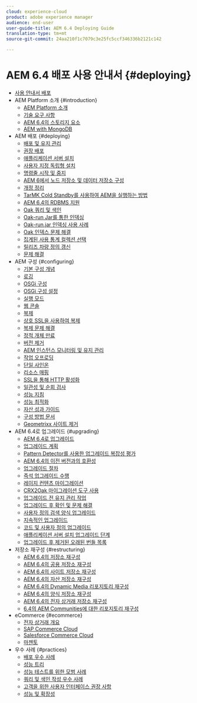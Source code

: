 ```yaml
---
cloud: experience-cloud
product: adobe experience manager
audience: end-user
user-guide-title: AEM 6.4 Deploying Guide
translation-type: tm+mt
source-git-commit: 24aa210f1c7079c3e25fc5ccf346336b2121c142

---
```



# AEM 6.4 배포 사용 안내서 {#deploying}

+ [사용 안내서 배포](home.md)
+ AEM Platform 소개 {#introduction}
   + [AEM Platform 소개](platform.md)
   + [기술 요구 사항](technical-requirements.md)
   + [AEM 6.4의 스토리지 요소](storage-elements-in-aem-6.md)
   + [AEM with MongoDB](aem-with-mongodb.md)
+ AEM 배포 {#deploying}
   + [배포 및 유지 관리](deploy.md)
   + [권장 배포](recommended-deploys.md)
   + [애플리케이션 서버 설치](application-server-install.md)
   + [사용자 지정 독립형 설치](custom-standalone-install.md)
   + [명령줄 시작 및 중지](command-line-start-and-stop.md)
   + [AEM 6에서 노드 저장소 및 데이터 저장소 구성](data-store-config.md)
   + [개정 정리](revision-cleanup.md)
   + [TarMK Cold Standby를 사용하여 AEM을 실행하는 방법](tarmk-cold-standby.md)
   + [AEM 6.4의 RDBMS 지원](rdbms-support-in-aem.md)
   + [Oak 쿼리 및 색인](queries-and-indexing.md)
   + [Oak-run Jar를 통한 인덱싱](indexing-via-the-oak-run-jar.md)
   + [Oak-run.jar 인덱싱 사용 사례](oak-run-indexing-usecases.md)
   + [Oak 인덱스 문제 해결](troubleshooting-oak-indexes.md)
   + [집계된 사용 통계 컬렉션 선택](opt-in-aggregated-usage-statistics.md)
   + [릴리즈 차량 정의 갱신](update-release-vehicle-definitions.md)
   + [문제 해결](troubleshooting.md)
+ AEM 구성 {#configuring}
   + [기본 구성 개념](configuring.md)
   + [로깅](configure-logging.md)
   + [OSGi 구성](configuring-osgi.md)
   + [OSGi 구성 설정](osgi-configuration-settings.md)
   + [실행 모드](configure-runmodes.md)
   + [웹 콘솔](web-console.md)
   + [복제](replication.md)
   + [상호 SSL을 사용하여 복제](mssl-replication.md)
   + [복제 문제 해결](troubleshoot-rep.md)
   + [정적 개체 만료](expiration-static-objects.md)
   + [버전 제거](version-purging.md)
   + [AEM 인스턴스 모니터링 및 유지 관리](monitoring-and-maintaining.md)
   + [작업 오프로딩](offloading.md)
   + [단일 사인온](single-sign-on.md)
   + [리소스 매핑](resource-mapping.md)
   + [SSL을 통해 HTTP 활성화](/help/sites-administering/ssl-by-default.md)
   + [일관성 및 순회 검사](consistency-check.md)
   + [성능 지침](performance-guidelines.md)
   + [성능 최적화](configuring-performance.md)
   + [자산 성과 가이드](assets-performance-sizing.md)
   + [구성 방법 문서](ht-deploy.md)
   + [Geometrixx 사이트 제거](removing-the-geometrixx-sites.md)
+ AEM 6.4로 업그레이드 {#upgrading}
   + [AEM 6.4로 업그레이드](upgrade.md)
   + [업그레이드 계획](upgrade-planning.md)
   + [Pattern Detector를 사용한 업그레이드 복잡성 평가](pattern-detector.md)
   + [AEM 6.4의 이전 버전과의 호환성](backward-compatibility.md)
   + [업그레이드 절차](upgrade-procedure.md)
   + [즉석 업그레이드 수행](in-place-upgrade.md)
   + [레이지 컨텐츠 마이그레이션](lazy-content-migration.md)
   + [CRX2Oak 마이그레이션 도구 사용](using-crx2oak.md)
   + [업그레이드 전 유지 관리 작업](pre-upgrade-maintenance-tasks.md)
   + [업그레이드 후 확인 및 문제 해결](post-upgrade-checks-and-troubleshooting.md)
   + [사용자 정의 검색 양식 업그레이드](upgrading-custom-search-forms.md)
   + [지속적인 업그레이드](sustainable-upgrades.md)
   + [코드 및 사용자 정의 업그레이드](upgrading-code-and-customizations.md)
   + [애플리케이션 서버 설치 업그레이드 단계](app-server-upgrade.md)
   + [업그레이드 후 제거된 오래된 번들 목록](obsolete-bundles.md)
+ 저장소 재구성 {#restructuring}
   + [AEM 6.4의 저장소 재구성](repository-restructuring.md)
   + [AEM 6.4의 공용 저장소 재구성](all-repository-restructuring-in-aem-6-4.md)
   + [AEM 6.4의 사이트 저장소 재구성](sites-repository-restructuring-in-aem-6-4.md)
   + [AEM 6.4의 자산 저장소 재구성](assets-repository-restructuring-in-aem-6-4.md)
   + [AEM 6.4의 Dynamic Media 리포지토리 재구성](dynamicmedia-repository-restructuring-in-aem-6-4.md)
   + [AEM 6.4의 양식 저장소 재구성](forms-repository-restructuring-in-aem-6-4.md)
   + [AEM 6.4의 전자 상거래 저장소 재구성](ecommerce-repository-restructuring-in-aem-6-4.md)
   + [6.4의 AEM Communities에 대한 리포지토리 재구성](communities-repository-restructuring-in-aem-6-4.md)
+ eCommerce {#ecommerce}
   + [전자 상거래 개요](ecommerce.md)
   + [SAP Commerce Cloud](sap-commerce-cloud.md)
   + [Salesforce Commerce Cloud](https://github.com/adobe/commerce-salesforce)
   + [마젠토](https://www.adobe.io/apis/experiencecloud/commerce-integration-framework/integrations.html#!AdobeDocs/commerce-cif-documentation/master/integrations/02-AEM-Magento.md)
+ 우수 사례 {#practices}
   + [배포 우수 사례](best-practices.md)
   + [성능 트리](performance-tree.md)
   + [성능 테스트를 위한 모범 사례](best-practices-for-performance-testing.md)
   + [쿼리 및 색인 작성 우수 사례](best-practices-for-queries-and-indexing.md)
   + [고객을 위한 사용자 인터페이스 권장 사항](ui-recommendations.md)
   + [성능 및 확장성](performance.md)


<!--

To be removed:
[Quickstart for AEM Screens](setting-up-a-basic-project-screens.md)
[Device Control Center](device-control-center.md)
[repository-restructuring-in-aem64](repository-restructuring-in-aem64.md)
[Web Console] (configuring-web-console.md)
[Configuring and Deploying AEM Screens](configuring-screens-introduction.md)
[Kickstart Guide](kickstart-for-aem-screens.md)
/help/sites/deploying/using/performance-lp.md
/help/sites-deploying/do-not-delete-performance-guidelines-pdf.md
/help/sites-deploying/removing-the-geometrixx-sites.md
/help/sites-deploying/consistency-check.md

Redirects:
[(Redirect)Glossary](screens-glossary.md) to /help/screens/aem-screens-introduction.md
[(Redirect)What is AEM Screens?](aem-screens-introduction.md) redirect to /help/screens/aem-screens-introduction.md
[(Enabling HTTP Over SSL)](config-ssl.md) redirect to /content/help/en/experience-manager/6-4/sites-administering/ssl-by-default
-->
